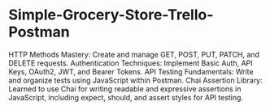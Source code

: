 # Simple-Grocery-Store-Trello-Postman
HTTP Methods Mastery: Create and manage GET, POST, PUT, PATCH, and DELETE requests.
Authentication Techniques: Implement Basic Auth, API Keys, OAuth2, JWT, and Bearer Tokens.
API Testing Fundamentals: Write and organize tests using JavaScript within Postman.
Chai Assertion Library: Learned to use Chai for writing readable and expressive assertions in JavaScript, including expect, should, and assert styles for API testing.
